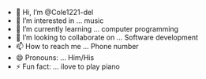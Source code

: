 - 👋 Hi, I’m @Cole1221-del
- 👀 I’m interested in ... music
- 🌱 I’m currently learning ... computer programming
- 💞️ I’m looking to collaborate on ... Software development
- 📫 How to reach me ... Phone number
- 😄 Pronouns: ... Him/His
- ⚡ Fun fact: ... ilove to play piano

<!---
Cole1221-del/Cole1221-del is a ✨ special ✨ repository because its `README.md` (this file) appears on your GitHub profile.
You can click the Preview link to take a look at your changes.
--->
